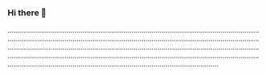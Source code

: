 ### Hi there 👋

........................................................................................................................................................................................................................................................................................................................................................................................................................................................................................................................................................................................................................